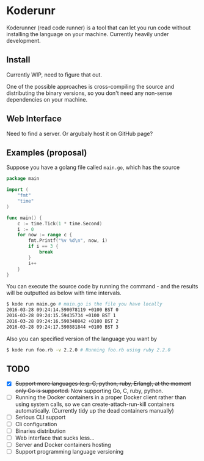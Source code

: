# Koderunr

Koderunner (read code runner) is a tool that can let you run code without installing the language on your machine. Currently heavily under development.

## Install

Currently WIP, need to figure that out.

One of the possible approaches is cross-compiling the source and distributing the binary versions, so you don't need any non-sense dependencies on your machine.


## Web Interface

Need to find a server. Or argubaly host it on GitHub page?

## Examples (proposal)

Suppose you have a golang file called `main.go`, which has the source

```go
package main

import (
	"fmt"
	"time"
)

func main() {
	c := time.Tick(1 * time.Second)
	i := 0
	for now := range c {
		fmt.Printf("%v %d\n", now, i)
		if i == 3 {
			break
		}
		i++
	}
}
```

You can execute the source code by running the command - and the results will be outputted as below with time intervals.

```bash
$ kode run main.go # main.go is the file you have locally
2016-03-28 09:24:14.590078119 +0100 BST 0
2016-03-28 09:24:15.59435734 +0100 BST 1
2016-03-28 09:24:16.590340842 +0100 BST 2
2016-03-28 09:24:17.590881844 +0100 BST 3
```

Also you can specified version of the language you want by

```bash
$ kode run foo.rb -v 2.2.0 # Running foo.rb using ruby 2.2.0
```

## TODO

- [x] ~~Support more languages (e.g. C, python, ruby, Erlang), at the moment only Go is supported.~~ Now supporting Go, C, ruby, python.
- [ ] Running the Docker containers in a proper Docker client rather than using system calls, so we can create-attach-run-kill containers automatically. (Currently tidy up the dead containers manually)
- [ ] Serious CLI support
- [ ] Cli configuration
- [ ] Binaries distribution
- [ ] Web interface that sucks less...
- [ ] Server and Docker containers hosting
- [ ] Support programming language versioning
